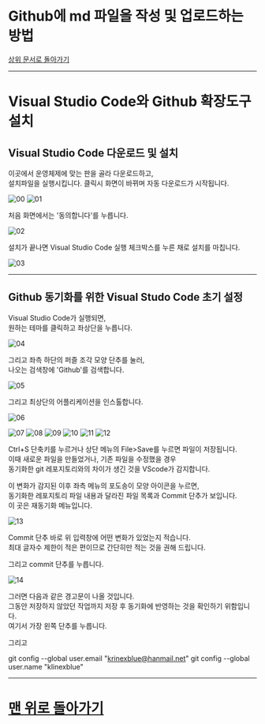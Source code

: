 Github에 md 파일을 작성 및 업로드하는 방법
=======================================
[상위 문서로 돌아가기](How%20to%20write%20and%20upload%20markdown%20file%20to%20Github.md)  

---

# Visual Studio Code와 Github 확장도구 설치

## Visual Studio Code 다운로드 및 설치

이곳에서 운영체제에 맞는 판을 골라 다운로드하고,  
설치파일을 실행시킵니다. 클릭시 화면이 바뀌며 자동 다운로드가 시작됩니다.    

![00](./images/how_to_write_md/vscode_00.png)
![01](./images/how_to_write_md/vscode_01.png)

처음 화면에서는 '동의합니다'를 누릅니다.

![02](./images/how_to_write_md/vscode_02.png)

설치가 끝나면 Visual Studio Code 실행 체크박스를 누른 채로 설치를 마칩니다.  

![03](./images/how_to_write_md/vscode_03.png)

---

## Github 동기화를 위한 Visual Studo Code 초기 설정

Visual Studio Code가 실행되면,  
원하는 테마를 클릭하고 좌상단을 누릅니다.  

![04](./images/how_to_write_md/vscode_04.png)

그리고 좌측 하단의 퍼즐 조각 모양 단추를 눌러,  
나오는 검색창에 'Github'를 검색합니다.  

![05](./images/how_to_write_md/vscode_05.png)

그리고 최상단의 어플리케이션을 인스톨합니다.

![06](./images/how_to_write_md/vscode_06.png)



![07](./images/how_to_write_md/vscode_07.png)
![08](./images/how_to_write_md/vscode_08.png)
![09](./images/how_to_write_md/vscode_09.png)
![10](./images/how_to_write_md/vscode_10.png)
![11](./images/how_to_write_md/vscode_11.png)
![12](./images/how_to_write_md/vscode_12.png)



Ctrl+S 단축키를 누르거나 상단 메뉴의 File>Save를 누르면 파일이 저장됩니다.  
이때 새로운 파일을 만들었거나, 기존 파일을 수정했을 경우  
동기화한 git 레포지토리와의 차이가 생긴 것을 VScode가 감지합니다.  

이 변화가 감지된 이후 좌측 메뉴의 포도송이 모양 아이콘을 누르면,  
동기화한 레포지토리 파일 내용과 달라진 파일 목록과 Commit 단추가 보입니다.  
이 곳은 재동기화 메뉴입니다.  

![13](./images/how_to_write_md/vscode_13.png)

Commit 단추 바로 위 입력창에 어떤 변화가 있었는지 적습니다.  
최대 글자수 제한이 적은 편이므로 간단히만 적는 것을 권해 드립니다.  

그리고 commit 단추를 누릅니다.

![14](./images/how_to_write_md/vscode_14.png)

그러면 다음과 같은 경고문이 나올 것입니다.  
그동안 저장하지 않았던 작업까지 저장 후 동기화에 반영하는 것을 확인하기 위함입니다.  
여기서 가장 왼쪽 단추를 누릅니다.  

그리고 

git config --global user.email "krinexblue@hanmail.net"
git config --global user.name "klinexblue"





---

# [맨 위로 돌아가기](#visual-studio-code와-github-확장도구)


